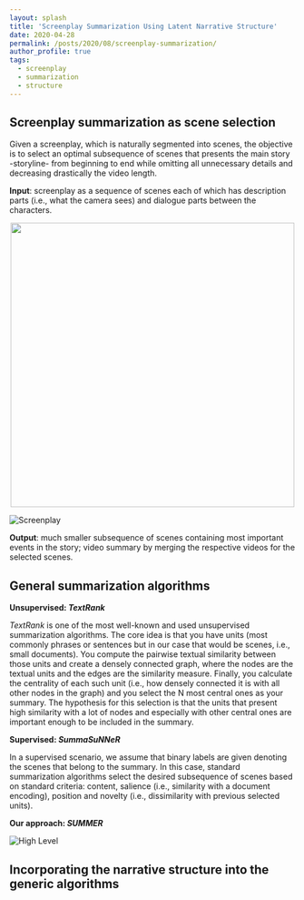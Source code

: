 ```yaml
---
layout: splash
title: 'Screenplay Summarization Using Latent Narrative Structure'
date: 2020-04-28
permalink: /posts/2020/08/screenplay-summarization/
author_profile: true
tags:
  - screenplay
  - summarization
  - structure
---
```


## Screenplay summarization as scene selection

Given a screenplay, which is naturally segmented into scenes, the objective is to select an optimal subsequence of scenes that presents the main story -storyline- from beginning to end while omitting all unnecessary details and decreasing drastically the video length.

**Input**: screenplay as a sequence of scenes each of which has description parts (i.e., what the camera sees) and dialogue parts between the characters.

<p align="center">
  <img src="/images/wpb9fac2df_1a.svg" height="500">
</p>

![Screenplay](https://media.enikos.gr/data/photos/resized/720_522312_c022ec628d-b307bad08d161a40.jpg)

**Output**: much smaller subsequence of scenes containing most important events in the story; video summary by merging the respective videos for the selected scenes.

## General summarization algorithms

**Unsupervised: _TextRank_** 

_TextRank_ is one of the most well-known and used unsupervised summarization algorithms. The core idea is that you have units (most commonly phrases or sentences but in our case that would be scenes, i.e., small documents). You compute the pairwise textual similarity between those units and create a densely connected graph, where the nodes are the textual units and the edges are the similarity measure. Finally, you calculate the centrality of each such unit (i.e., how densely connected it is with all other nodes in the graph) and you select the N most central ones as your summary. The hypothesis for this selection is that the units that present high similarity with a lot of nodes and especially with other central ones are important enough to be included in the summary.

**Supervised: _SummaSuNNeR_**

In a supervised scenario, we assume that binary labels are given denoting the scenes that belong to the summary. In this case, standard summarization algorithms select the desired subsequence of scenes based on standard criteria: content, salience (i.e., similarity with a document encoding), position and novelty (i.e., dissimilarity with previous selected units). 

**Our approach: _SUMMER_**

![High Level]("https://ppapalampidi.github.io/images/wpb9fac2df_1a.png")


## Incorporating the narrative structure into the generic algorithms




